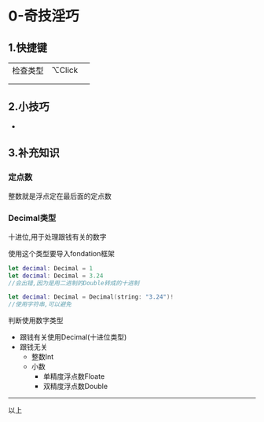 # 0-奇技淫巧

## 1.快捷键

|          |        |      |
| -------- | ------ | ---- |
| 检查类型 | ⌥Click |      |
|          |        |      |
|          |        |      |

## 2.小技巧

- 

## 3.补充知识

### 定点数

整数就是浮点定在最后面的定点数

### Decimal类型

十进位,用于处理跟钱有关的数字

使用这个类型要导入fondation框架

```swift
let decimal: Decimal = 1
let decimal: Decimal = 3.24
//会出错,因为是用二进制的Double转成的十进制

let decimal: Decimal = Decimal(string: "3.24")!
//使用字符串,可以避免
```

判断使用数字类型

- 跟钱有关使用Decimal(十进位类型)
- 跟钱无关
  - 整数Int
  - 小数
    - 单精度浮点数Floate
    - 双精度浮点数Double

---

以上
